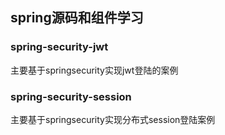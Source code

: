 ## **spring源码和组件学习**

### spring-security-jwt

主要基于springsecurity实现jwt登陆的案例

### spring-security-session

主要基于springsecurity实现分布式session登陆案例
